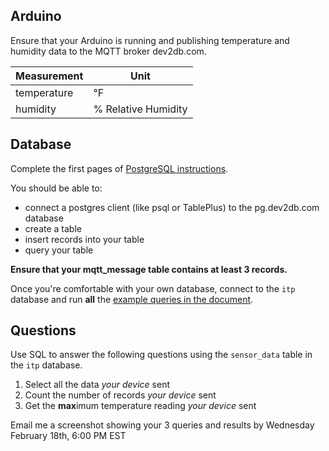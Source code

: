 ## Arduino

Ensure that your Arduino is running and publishing temperature and humidity data to the MQTT broker dev2db.com.

| Measurement   | Unit          |
| ------------- | ------------- |
| temperature   | °F            |
| humidity      | % Relative Humidity  |

## Database

Complete the first pages of [PostgreSQL instructions](https://github.com/don/ITP-DeviceToDatabase/blob/main/03_RelationalDatabases/postgres.md).

You should be able to:
 * connect a postgres client (like psql or TablePlus) to the pg.dev2db.com database
 * create a table
 * insert records into your table
 * query your table

**Ensure that your mqtt_message table contains at least 3 records.**

Once you're comfortable with your own database, connect to the `itp` database and run **all** the [example queries in the document](https://github.com/don/ITP-DeviceToDatabase/blob/main/03_RelationalDatabases/postgres.md#using-sql-to-look-at-sensor-data).
 
## Questions
 
Use SQL to answer the following questions using the `sensor_data` table in the `itp` database.

1. Select all the data *your device* sent
1. Count the number of records *your device* sent
1. Get the **max**imum temperature reading *your device* sent
 
Email me a screenshot showing your 3 queries and results by Wednesday February 18th, 6:00 PM EST
